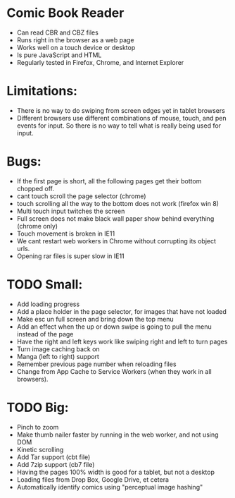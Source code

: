 Comic Book Reader
===================
* Can read CBR and CBZ files
* Runs right in the browser as a web page
* Works well on a touch device or desktop
* Is pure JavaScript and HTML
* Regularly tested in Firefox, Chrome, and Internet Explorer

# Limitations:
* There is no way to do swiping from screen edges yet in tablet browsers
* Different browsers use different combinations of mouse, touch, and
	pen events for input. So there is no way to tell what is really
	being used for input.

# Bugs:
* If the first page is short, all the following pages get their bottom chopped off.
* cant touch scroll the page selector (chrome)
* touch scrolling all the way to the bottom does not work (firefox win 8)
* Multi touch input twitches the screen
* Full screen does not make black wall paper show behind everything (chrome only)
* Touch movement is broken in IE11
* We cant restart web workers in Chrome without corrupting its object urls.
* Opening rar files is super slow in IE11

# TODO Small:
* Add loading progress
* Add a place holder in the page selector, for images that have not loaded
* Make esc un full screen and bring down the top menu
* Add an effect when the up or down swipe is going to pull the menu instead of the page
* Have the right and left keys work like swiping right and left to turn pages
* Turn image caching back on
* Manga (left to right) support
* Remember previous page number when reloading files
* Change from App Cache to Service Workers (when they work in all browsers).

# TODO Big:
* Pinch to zoom
* Make thumb nailer faster by running in the web worker, and not using DOM
* Kinetic scrolling
* Add Tar support (cbt file)
* Add 7zip support (cb7 file)
* Having the pages 100% width is good for a tablet, but not a desktop
* Loading files from Drop Box, Google Drive, et cetera
* Automatically identify comics using "perceptual image hashing"
